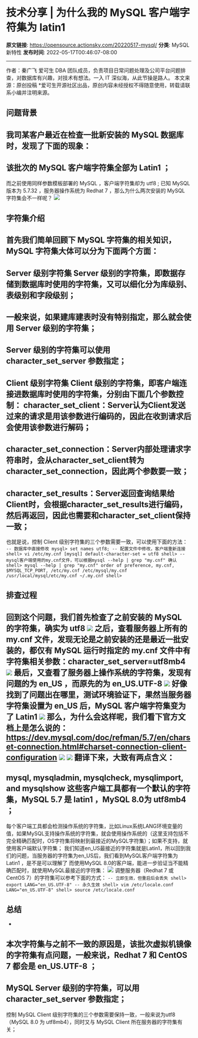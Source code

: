 # 技术分享 | 为什么我的 MySQL 客户端字符集为 latin1

**原文链接**: https://opensource.actionsky.com/20220517-mysql/
**分类**: MySQL 新特性
**发布时间**: 2022-05-17T00:46:07-08:00

---

作者：秦广飞
爱可生 DBA 团队成员，负责项目日常问题处理及公司平台问题排查，对数据库有兴趣，对技术有想法。一入 IT 深似海，从此节操是路人。
本文来源：原创投稿
*爱可生开源社区出品，原创内容未经授权不得随意使用，转载请联系小编并注明来源。
## 问题背景
我司某客户最近在检查一批新安装的 MySQL 数据库时，发现了下面的现象：
- 
该批次的 MySQL 客户端字符集全部为 Latin1 ；
- 
而之前使用同样参数模板部署的 MySQL ，客户端字符集却为 utf8 ;
已知 MySQL 版本为 5.7.32 ，服务器操作系统为 Redhat 7 ，那么为什么两次安装的 MySQL 字符集会不一样呢？
![](.img/377a0e36.png)
## 字符集介绍
首先我们简单回顾下 MySQL 字符集的相关知识，MySQL 字符集大体可以分为下面两个方面：
- 
Server 级别字符集
Server 级别的字符集，即数据存储到数据库时使用的字符集，又可以细化分为库级别、表级别和字段级别；
- 
一般来说，如果建库建表时没有特别指定，那么就会使用 Server 级别的字符集；
- 
Server 级别的字符集可以使用 character_set_server 参数指定；
- 
Client 级别字符集
Client 级别的字符集，即客户端连接进数据库时使用的字符集，分别由下面几个参数控制：
character_set_client：Server认为Client发送过来的请求是用该参数进行编码的，因此在收到请求后会使用该参数进行解码；
- 
character_set_connection：Server内部处理请求字符串时，会从character_set_client转为character_set_connection，因此两个参数要一致；
- 
character_set_results：Server返回查询结果给Client时，会根据character_set_results进行编码，然后再返回，因此也需要和character_set_client保持一致；
- 
也就是说，控制 Client 级别字符集的三个参数需要一致，可以使用下面的方法：
`-- 数据库中直接修改
mysql> set names utf8;
-- 配置文件中修改，客户端重新连接
shell> vi /etc/my.cnf
[mysql]
default-character-set = utf8
shell>
-- mysql客户端使用的my.cnf文件，可以根据mysql --help | grep "my.cnf" 确认
shell> mysql --help | grep "my.cnf"
order of preference, my.cnf, $MYSQL_TCP_PORT,
/etc/my.cnf /etc/mysql/my.cnf /usr/local/mysql/etc/my.cnf ~/.my.cnf
shell>
`
## 排查过程
回到这个问题，我们首先检查了之前安装的 MySQL 的字符集，确实为 utf8
![](.img/a0343f9b.png)
之后，查看服务器上所有的 my.cnf 文件，发现无论是之前安装的还是最近一批安装的，都仅有 MySQL 运行时指定的 my.cnf 文件中有字符集相关参数：character_set_server=utf8mb4
![](.img/cc77dc7e.png)
最后，又查看了服务器上操作系统的字符集，发现有问题的为 en_US ，而原先的为 en_US.UTF-8
![](.img/0936c868.png)
好像找到了问题出在哪里，测试环境验证下，果然当服务器字符集设置为 en_US 后，MySQL 客户端字符集变为了 Latin1
![](.img/b7b5ab7c.png)
那么，为什么会这样呢，我们看下官方文档上是怎么说的：https://dev.mysql.com/doc/refman/5.7/en/charset-connection.html#charset-connection-client-configuration
![](.img/dfc9f811.png)
![](.img/28a75885.png)
翻译下来，大致有两点含义：
- 
mysql, mysqladmin, mysqlcheck, mysqlimport, and mysqlshow 这些客户端工具都有一个默认的字符集，MySQL 5.7 是 latin1 ，MySQL 8.0为 utf8mb4 ；
- 
每个客户端工具都会检测操作系统的字符集，比如Linux系统LANG环境变量的值，如果MySQL支持操作系统的字符集，就会使用操作系统的（这里支持包括不完全精确匹配时，OS字符集将映射到最接近的MySQL字符集）；如果不支持，就使用客户端默认字符集；
我们知道en_US最接近的字符集就是Latin1，所以回到我们的问题，当服务器的字符集为en_US后，我们看到MySQL客户端字符集为Latin1 ，是不是可以理解了
而使用MySQL 8.0的客户端，能进一步验证当不能精确匹配时，就使用MySQL最接近的字符集：
![](.img/e220c9fb.png)
调整服务器（Redhat 7 或 CentOS 7）的字符集可以参考下面的方式：
`-- 立即生效，但重启后会丢失
shell> export LANG="en_US.UTF-8"
-- 永久生效
shell> vim /etc/locale.conf
LANG="en_US.UTF-8"
shell> source /etc/locale.conf
`
## 总结
- 
本次字符集与之前不一致的原因是，该批次虚拟机镜像的字符集有点问题，一般来说，Redhat 7 和 CentOS 7 都会是 en_US.UTF-8 ；
- 
MySQL Server 级别的字符集，可以用 character_set_server 参数指定；
- 
控制 MySQL Client 级别字符集的三个参数需要保持一致，一般来说为utf8（MySQL 8.0 为 utf8mb4），同时又与 MySQL Client 所在服务器的字符集有关；